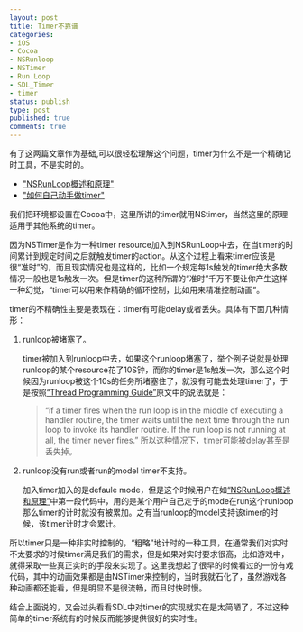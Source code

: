 ```yaml
---
layout: post
title: Timer不靠谱
categories:
- iOS
- Cocoa
- NSRunloop
- NSTimer
- Run Loop
- SDL_Timer
- timer
status: publish
type: post
published: true
comments: true
---
```

有了这两篇文章作为基础,可以很轻松理解这个问题，timer为什么不是一个精确记时工具，不是实时的。

* ["NSRunLoop概述和原理"](http://vagase.github.com/ios-osx-log-sys-in-deep-part1/) 
* ["如何自己动手做timer"](http://vagase.github.com/how-to-make-timer/)

我们把环境都设置在Cocoa中，这里所讲的timer就用NStimer，当然这里的原理适用于其他系统的timer。

因为NSTimer是作为一种timer resource加入到NSRunLoop中去，在当timer的时间累计到规定时间之后就触发timer的action。从这个过程上看来timer应该是很“准时”的，而且现实情况也是这样的，比如一个规定每1s触发的timer绝大多数情况一般也是1s触发一次。但是timer的这种所谓的“准时”千万不要让你产生这样一种幻觉，“timer可以用来作精确的循环控制，比如用来精准控制动画”。

<!-- More -->

timer的不精确性主要是表现在：timer有可能delay或者丢失。具体有下面几种情形：

1. runloop被堵塞了。  

	timer被加入到runloop中去，如果这个runloop堵塞了，举个例子说就是处理runloop的某个resource花了10S钟，而你的timer是1s触发一次，那么这个时候因为runloop被这个10s的任务所堵塞住了，就没有可能去处理timer了，于是按照[“Thread Programming Guide”](http://developer.apple.com/library/mac/#documentation/Cocoa/Conceptual/Multithreading/Introduction/Introduction.html)原文中的说法就是：
	> “if a timer fires when the run loop is in the middle of executing a handler routine, the timer waits until the next time through the run loop to invoke its handler routine. If the run loop is not running at all, the timer never fires.” 
	所以这种情况下，timer可能被delay甚至是丢失掉。
	
2.  runloop没有run或者run的model timer不支持。  

	加入timer加入的是defaule mode，但是这个时候用户在如[“NSRunLoop概述和原理”](http://vagase.github.com/nsrunloop-in-deep/)中第一段代码中，用的是某个用户自己定于的mode在run这个runloop那么timer的计时就没有被累加。之有当runloop的model支持该timer的时候，该timer计时才会累计。
	
所以timer只是一种非实时控制的，“粗略”地计时的一种工具，在通常我们对实时不太要求的时候timer满足我们的需求，但是如果对实时要求很高，比如游戏中，就得采取一些真正实时的手段来实现了。这里我想起了很早的时候看过的一份有戏代码，其中的动画效果都是由NSTimer来控制的，当时我就石化了，虽然游戏各种动画都还能看，但是明显不是很流畅，而且时快时慢。

结合上面说的，又会过头看看SDL中对timer的实现就实在是太简陋了，不过这种简单的timer系统有的时候反而能够提供很好的实时性。
